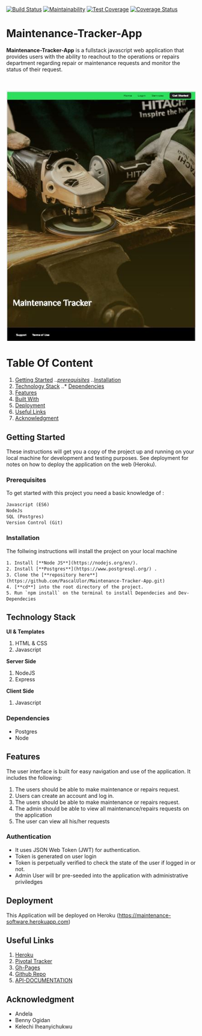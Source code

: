 [![Build Status](https://travis-ci.org/PascalUlor/Maintenance-Tracker-App.svg?branch=develop)](https://travis-ci.org/PascalUlor/Maintenance-Tracker-App) [![Maintainability](https://api.codeclimate.com/v1/badges/5392bd5f66f2c0e1ede5/maintainability)](https://codeclimate.com/github/PascalUlor/Maintenance-Tracker-App/maintainability) [![Test Coverage](https://api.codeclimate.com/v1/badges/5392bd5f66f2c0e1ede5/test_coverage)](https://codeclimate.com/github/PascalUlor/Maintenance-Tracker-App/test_coverage) [![Coverage Status](https://coveralls.io/repos/github/PascalUlor/Maintenance-Tracker-App/badge.svg?branch=develop)](https://coveralls.io/github/PascalUlor/Maintenance-Tracker-App?branch=develop)


# Maintenance-Tracker-App

**Maintenance-Tracker-App** is a fullstack javascript web application that provides users with the ability to reachout to the operations or repairs department regarding repair or maintenance requests and monitor the status of their request.

<br />
<br />
<img width="1440" alt="Maintenance-Tracker-App-screenshot" src="/screenshot/homepage.jpg">
<br />


# Table Of Content
1. [Getting Started](#getting-started "Getting Started")
   ..*[prerequisites](#prerequisites "Prerequisites")
   ..*[Installation](#installation "Installation")
2. [Technology Stack](#technology-stack)
   ..* [Dependencies](#dependencies)
2. [Features](#features "Features")
3. [Built With](#built-with "Built With")
4. [Deployment](#deployment "Deployment")
5. [Useful Links](#author "Useful Links")
6. [Acknowledgment](#acknowledgment "Acknowledgment")


## Getting Started
These instructions will get you a copy of the project up and running on your local machine for development and testing purposes. See deployment for notes on how to deploy the application on the web (Heroku).

### Prerequisites

To get started with this project you need a basic knowledge of :

```
Javascript (ES6)
NodeJs
SQL (Postgres)
Version Control (Git)
```

### Installation
The follwing instructions will install the project on your local machine

```
1. Install [**Node JS**](https://nodejs.org/en/).
2. Install [**Postgres**](https://www.postgresql.org/) .
3. Clone the [**repository here**](https://github.com/PascalUlor/Maintenance-Tracker-App.git)
4. [**cd**] into the root directory of the project.
5. Run `npm install` on the terminal to install Dependecies and Dev-Dependecies
```

## Technology Stack
**UI & Templates**
1. HTML & CSS
2. Javascript

**Server Side**
1. NodeJS
2. Express

**Client Side**
1. Javascript

### Dependencies
* Postgres
* Node


## Features
The user interface is built for easy navigation and use of the application. It includes the following:

1. The users should be able to make maintenance or repairs request.
3. Users can create an account and log in.
2. The users should be able to make maintenance or repairs request.
4. The admin should be able to view all maintenance/repairs requests on the application
5. The user can view all his/her requests

### Authentication

- It uses JSON Web Token (JWT) for authentication.
- Token is generated on user login
- Token is perpetually verified to check the state of the user if logged in or not.
- Admin User will br pre-seeded into the application with administrative priviledges


## Deployment
This Application will be deployed on Heroku (https://maintenance-software.herokuapp.com)


## Useful Links

1. [Heroku](https://maintenance-software.herokuapp.com)
2. [Pivotal Tracker](https://www.pivotaltracker.com/n/projects/2171599)
3. [Gh-Pages](https://pascalulor.github.io/Maintenance-Tracker-App/UI/index.html)
4. [Github Repo](https://github.com/PascalUlor/Maintenance-Tracker-App)
5. [API-DOCUMENTATION](https://maintenance-software.herokuapp.com/api-docs)


## Acknowledgment
- Andela
- Benny Ogidan
- Kelechi Iheanyichukwu
